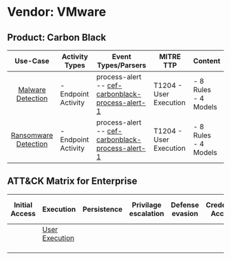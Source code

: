 Vendor: VMware
==============
Product: Carbon Black
---------------------
|                              Use-Case                               | Activity Types      | Event Types/Parsers                                                                                                      | MITRE TTP                  | Content                   |
|:-------------------------------------------------------------------:| ------------------- | ------------------------------------------------------------------------------------------------------------------------ | -------------------------- | ------------------------- |
|    [Malware Detection](../UseCases/usecase_malware_detection.md)    | - Endpoint Activity |  process-alert<br> -- [cef-carbonblack-process-alert-1](../Parsers/parserContent_cef-carbonblack-process-alert-1.md)<br> | T1204 - User Execution<br> |  - 8 Rules<br> - 4 Models |
| [Ransomware Detection](../UseCases/usecase_ransomware_detection.md) | - Endpoint Activity |  process-alert<br> -- [cef-carbonblack-process-alert-1](../Parsers/parserContent_cef-carbonblack-process-alert-1.md)<br> | T1204 - User Execution<br> |  - 8 Rules<br> - 4 Models |

ATT&CK Matrix for Enterprise
----------------------------
| Initial Access | Execution                                                           | Persistence | Privilage escalation | Defense evasion | Credential Access | Discovery | Lateral Movement | Collection | Command and Control | Exfiltration | Impact |
| -------------- | ------------------------------------------------------------------- | ----------- | -------------------- | --------------- | ----------------- | --------- | ---------------- | ---------- | ------------------- | ------------ | ------ |
|                | [User Execution](https://attack.mitre.org/techniques/T1204)<br><br> |             |                      |                 |                   |           |                  |            |                     |              |        |